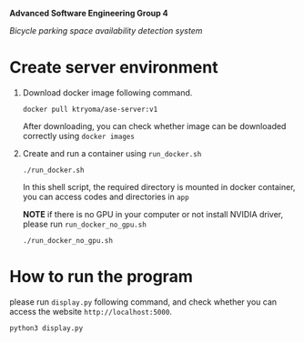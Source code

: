**Advanced Software Engineering Group 4**

*Bicycle parking space availability detection system*

# Create server environment
1.  Download docker image following command.
    
    ```
    docker pull ktryoma/ase-server:v1
    ```
    After downloading, you can check whether image can be downloaded correctly using `docker images`

2. Create and run a container using `run_docker.sh`
    ```
    ./run_docker.sh
    ```
    In this shell script, the required directory is mounted in docker container, you can access codes and directories in `app`

    **NOTE** if there is no GPU in your computer or not install NVIDIA driver, please run `run_docker_no_gpu.sh`
    ```
    ./run_docker_no_gpu.sh
    ```


# How to run the program

please run `display.py` following command, and check whether you can access the website `http://localhost:5000`.
```
python3 display.py
```